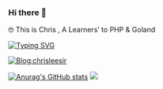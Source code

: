 ### Hi there 👋 
🤓  This is Chris , A Learners’ to PHP & Goland

[![Typing SVG](https://readme-typing-svg.herokuapp.com?color=F79969&lines=Let+life+be+beautiful+like+summer+flowers+and+death+like+autumn+leaves.;%E7%94%9F%E5%A6%82%E5%A4%8F%E8%8A%B1%E4%B9%8B%E7%BB%9A%E7%83%82%EF%BC%8C%E6%AD%BB%E5%A6%82%E7%A7%8B%E5%8F%B6%E8%88%AC%E9%9D%99%E7%BE%8E)](https://git.io/typing-svg)
 
[![Blog:chrisleesir](https://img.shields.io/badge/Blog:chrisleesir-orange)](https://www.chrisleesir.com/)
 
[![Anurag's GitHub stats](https://github-readme-stats.vercel.app/api?username=ChrisLeeAreemm)](https://github.com/ChrisLeeAreemm/)
<img src="https://github-profile-trophy.vercel.app/?username=ChrisLeeAreemm"/>
